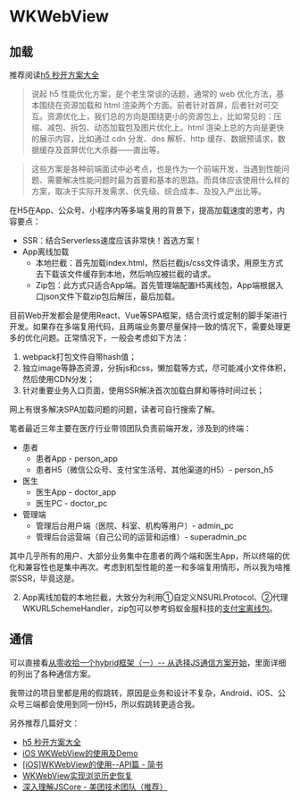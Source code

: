 # WKWebView

## 加载

推荐阅读[h5 秒开方案大全](http://www.alloyteam.com/2019/10/h5-performance-optimize/)
> 说起 h5 性能优化方案，是个老生常谈的话题，通常的 web 优化方法，基本围绕在资源加载和 html 渲染两个方面。前者针对首屏，后者针对可交互。资源优化上，我们总的方向是围绕更小的资源包上，比如常见的：压缩、减包、拆包、动态加载包及图片优化上。html 渲染上总的方向是更快的展示内容，比如通过 cdn 分发、dns 解析、http 缓存、数据预请求，数据缓存及首屏优化大杀器——直出等。

> 这些方案是各种前端面试中必考点，也是作为一个前端开发，当遇到性能问题、需要解决性能问题时最为首要和基本的思路。而具体应该使用什么样的方案，取决于实际开发需求、优先级、综合成本、及投入产出比等。

在H5在App、公众号、小程序内等多端复用的背景下，提高加载速度的思考，内容要点：
* SSR：结合Serverless速度应该非常快！首选方案！
* App离线加载
    * 本地拦截：首先加载index.html，然后拦截js/css文件请求，用原生方式去下载该文件缓存到本地，然后响应被拦截的请求。
    * Zip包：此方式只适合App端。首先管理端配置H5离线包，App端根据入口json文件下载zip包后解压，最后加载。

目前Web开发都会是使用React、Vue等SPA框架，结合流行或定制的脚手架进行开发。如果存在多端复用代码，且两端业务要尽量保持一致的情况下，需要处理更多的优化问题。正常情况下，一般会考虑如下方法：
1. webpack打包文件自带hash值；
2. 独立image等静态资源，分拆js和css，懒加载等方式，尽可能减小文件体积，然后使用CDN分发；
3. 针对重要业务入口页面，使用SSR解决首次加载白屏和等待时间过长；

网上有很多解决SPA加载问题的问题，读者可自行搜索了解。

笔者最近三年主要在医疗行业带领团队负责前端开发，涉及到的终端：
* 患者
    * 患者App - person_app
    * 患者H5（微信公众号、支付宝生活号、其他渠道的H5）- person_h5
* 医生
    * 医生App - doctor_app
    * 医生PC - doctor_pc
* 管理端
    * 管理后台用户端（医院、科室、机构等用户）- admin_pc
    * 管理后台运营端（自己公司的运营和运维）- superadmin_pc

其中几乎所有的用户、大部分业务集中在患者的两个端和医生App，所以终端的优化和兼容性也是集中再次。考虑到机型性能的差一和多端复用情形，所以我为啥推崇SSR，毕竟这是。
    
2. App离线加载的本地拦截，大致分为利用①自定义NSURLProtocol、②代理WKURLSchemeHandler，zip包可以参考蚂蚁金服科技的[支付宝离线包](https://tech.antfin.com/docs/2/59594)。

## 通信

可以直接看[从零收拾一个hybrid框架（一）-- 从选择JS通信方案开始](http://awhisper.github.io/2018/01/02/hybrid-jscomunication/)，里面详细的列出了各种通信方案。

我带过的项目里都是用的假跳转，原因是业务和设计不复杂，Android、iOS、公众号三端都会使用到同一份H5，所以假跳转更适合我。

另外推荐几篇好文：
* [h5 秒开方案大全](http://www.alloyteam.com/2019/10/h5-performance-optimize/)
* [iOS WKWebView的使用及Demo](https://github.com/wsl2ls/WKWebView)
* [\[iOS\]WKWebView的使用--API篇 - 简书](https://www.jianshu.com/p/833448c30d70)
* [WKWebView实现浏览历史恢复](https://oldoldb.com/2019/01/16/Session-restoration/)
* [深入理解JSCore - 美团技术团队（推荐）](https://tech.meituan.com/2018/08/23/deep-understanding-of-jscore.html)
